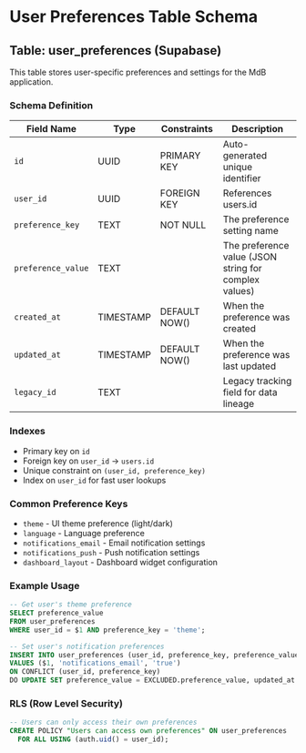 # User Preferences Table Schema

## Table: user_preferences (Supabase)

This table stores user-specific preferences and settings for the MdB application.

### Schema Definition

| Field Name | Type | Constraints | Description |
|------------|------|-------------|-------------|
| `id` | UUID | PRIMARY KEY | Auto-generated unique identifier |
| `user_id` | UUID | FOREIGN KEY | References users.id |
| `preference_key` | TEXT | NOT NULL | The preference setting name |
| `preference_value` | TEXT | | The preference value (JSON string for complex values) |
| `created_at` | TIMESTAMP | DEFAULT NOW() | When the preference was created |
| `updated_at` | TIMESTAMP | DEFAULT NOW() | When the preference was last updated |
| `legacy_id` | TEXT | | Legacy tracking field for data lineage |

### Indexes

- Primary key on `id`
- Foreign key on `user_id` → `users.id`
- Unique constraint on `(user_id, preference_key)`
- Index on `user_id` for fast user lookups

### Common Preference Keys

- `theme` - UI theme preference (light/dark)
- `language` - Language preference
- `notifications_email` - Email notification settings
- `notifications_push` - Push notification settings
- `dashboard_layout` - Dashboard widget configuration

### Example Usage

```sql
-- Get user's theme preference
SELECT preference_value 
FROM user_preferences 
WHERE user_id = $1 AND preference_key = 'theme';

-- Set user's notification preferences
INSERT INTO user_preferences (user_id, preference_key, preference_value)
VALUES ($1, 'notifications_email', 'true')
ON CONFLICT (user_id, preference_key)
DO UPDATE SET preference_value = EXCLUDED.preference_value, updated_at = NOW();
```

### RLS (Row Level Security)

```sql
-- Users can only access their own preferences
CREATE POLICY "Users can access own preferences" ON user_preferences
  FOR ALL USING (auth.uid() = user_id);
``` 